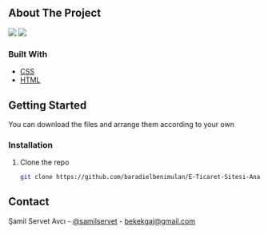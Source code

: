 ## About The Project

![](ansayfa.png)
![](device.gif)

### Built With

* [CSS](https://html.com/)
* [HTML](https://html.com/)



## Getting Started
You can download the files and arrange them according to your own


### Installation
1. Clone the repo
   ```sh
   git clone https://github.com/baradielbenimulan/E-Ticaret-Sitesi-Anasayfa.git
   ```

## Contact
Şamil Servet Avcı - [@samilservet](https://twitter.com/samilservet) - bekekgaj@gmail.com